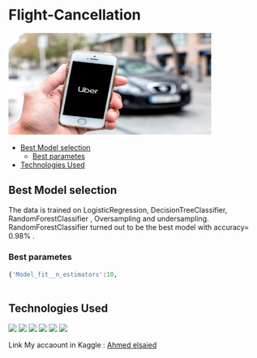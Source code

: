# Flight-Cancellation

<img src = "https://github.com/ahmedsaeed620/CodeClauseInternship_Uber-Fares-Prediction/blob/main/Images/TAL-uber-screen-car-UBERHOLIDAY1122-50314d4bd42e4316bec881419eab2d3d.jpg" width = 400 height = 200/> 

  - [Best Model selection](#best-model-selection)
    - [Best parametes](#best-parametes)
  - [Technologies Used](#technologies-used)

  
## Best Model selection

The data is trained on LogisticRegression, DecisionTreeClassifier, RandomForestClassifier , Oversampling and undersampling. RandomForestClassifier turned out to be the best model with accuracy= 0.98% .

### Best parametes

``` python
{'Model_fit__n_estimators':10,
  
```

## Technologies Used

[![](https://img.shields.io/badge/Python-FFD43B?style=for-the-badge&logo=python&logoColor=darkgreen)](https://www.python.org)
[![](https://img.shields.io/badge/scikit_learn-F7931E?style=for-the-badge&logo=scikit-learn&logoColor=white)](https://scikit-learn.org/stable/)
[![](https://img.shields.io/badge/Numpy-777BB4?style=for-the-badge&logo=numpy&logoColor=white)](https://numpy.org) 
[![](https://img.shields.io/badge/Pandas-2C2D72?style=for-the-badge&logo=pandas&logoColor=white)](https://pandas.pydata.org)
[![](https://img.shields.io/badge/Plotly-239120?style=for-the-badge&logo=plotly&logoColor=white)](https://plotly.com) 
[![](https://img.shields.io/badge/conda-342B029.svg?&style=for-the-badge&logo=anaconda&logoColor=white)](https://www.anaconda.com)


Link My accaount in Kaggle : [Ahmed elsaied](https://www.kaggle.com/ahmedsaied3122)









